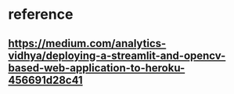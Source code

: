 # reference
## https://medium.com/analytics-vidhya/deploying-a-streamlit-and-opencv-based-web-application-to-heroku-456691d28c41